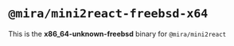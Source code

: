 # `@mira/mini2react-freebsd-x64`

This is the **x86_64-unknown-freebsd** binary for `@mira/mini2react`
